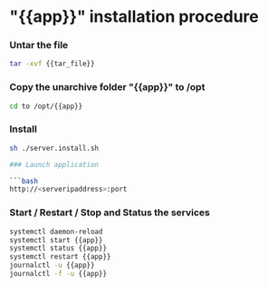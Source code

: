 # "{{app}}" installation procedure

### Untar the file

```bash
tar -xvf {{tar_file}}
```

### Copy the unarchive folder "{{app}}" to /opt

```bash
cd to /opt/{{app}}
```

### Install

```bash
sh ./server.install.sh

### Launch application

```bash
http://<serveripaddress>:port
```

### Start / Restart / Stop and Status the services

```bash
systemctl daemon-reload
systemctl start {{app}}
systemctl status {{app}}
systemctl restart {{app}}
journalctl -u {{app}}
journalctl -f -u {{app}}
```